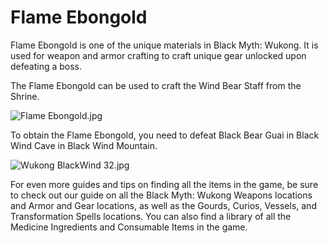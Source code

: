 # Flame Ebongold

Flame Ebongold is one of the unique materials in Black Myth: Wukong. It is used for weapon and armor crafting to craft unique gear unlocked upon defeating a boss. 

The Flame Ebongold can be used to craft the Wind Bear Staff from the Shrine. 

![Flame Ebongold.jpg](https://oyster.ignimgs.com/mediawiki/apis.ign.com/black-myth-wukong/b/b8/Flame_Ebongold.jpg)

To obtain the Flame Ebongold, you need to defeat Black Bear Guai in Black Wind Cave in Black Wind Mountain. 

![Wukong BlackWind 32.jpg](https://oyster.ignimgs.com/mediawiki/apis.ign.com/black-myth-wukong/f/f8/Wukong_BlackWind_32.jpg)

For even more guides and tips on finding all the items in the game, be sure to check out our guide on all the Black Myth: Wukong Weapons locations and Armor and Gear locations, as well as the Gourds, Curios, Vessels, and Transformation Spells locations. You can also find a library of all the Medicine Ingredients and Consumable Items in the game.
